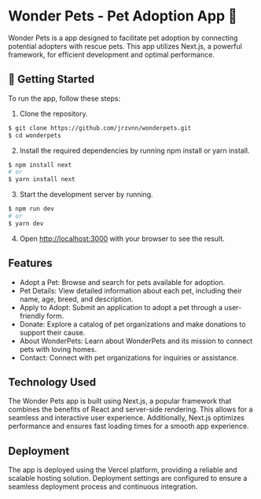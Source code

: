# Wonder Pets - Pet Adoption App 🐾

Wonder Pets is a app designed to facilitate pet adoption by connecting potential adopters with rescue pets. This app utilizes Next.js, a powerful framework, for efficient development and optimal performance.

## 🚀 Getting Started

To run the app, follow these steps:

1. Clone the repository.
```bash
$ git clone https://github.com/jrzvnn/wonderpets.git
$ cd wonderpets

```
2. Install the required dependencies by running npm install or yarn install.
```bash
$ npm install next
# or
$ yarn install next
```
3. Start the development server by running.
```bash
$ npm run dev
# or
$ yarn dev
```  
4. Open [http://localhost:3000](http://localhost:3000) with your browser to see the result.

## Features

* Adopt a Pet: Browse and search for pets available for adoption.
* Pet Details: View detailed information about each pet, including their name, age, breed, and description.
* Apply to Adopt: Submit an application to adopt a pet through a user-friendly form.
* Donate: Explore a catalog of pet organizations and make donations to support their cause.
* About WonderPets: Learn about WonderPets and its mission to connect pets with loving homes.
* Contact: Connect with pet organizations for inquiries or assistance.

## Technology Used

The Wonder Pets app is built using Next.js, a popular framework that combines the benefits of React and server-side rendering. This allows for a seamless and interactive user experience. Additionally, Next.js optimizes performance and ensures fast loading times for a smooth app experience.

## Deployment

The app is deployed using the Vercel platform, providing a reliable and scalable hosting solution. Deployment settings are configured to ensure a seamless deployment process and continuous integration.











